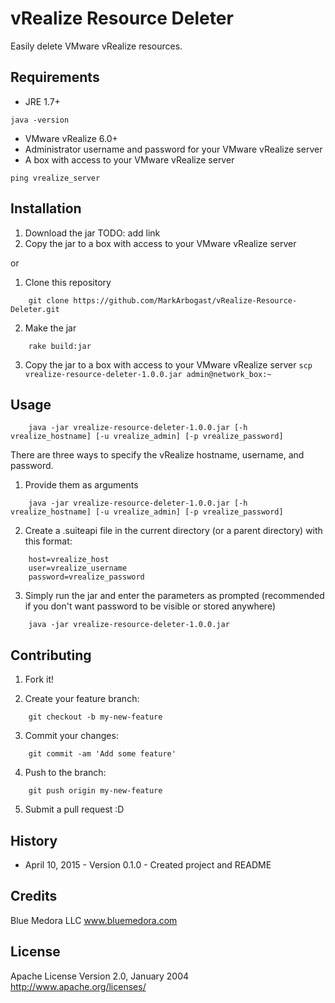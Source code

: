 # vRealize Resource Deleter

Easily delete VMware vRealize resources.

## Requirements

* JRE 1.7+ 
```
java -version
```
* VMware vRealize 6.0+
* Administrator username and password for your VMware vRealize server
* A box with access to your VMware vRealize server 
```
ping vrealize_server
```

## Installation

1. Download the jar TODO: add link
2. Copy the jar to a box with access to your VMware vRealize server

or

1. Clone this repository 
```
    git clone https://github.com/MarkArbogast/vRealize-Resource-Deleter.git
```

2. Make the jar 
```
    rake build:jar
```

3. Copy the jar to a box with access to your VMware vRealize server `scp vrealize-resource-deleter-1.0.0.jar admin@network_box:~`

## Usage

```
    java -jar vrealize-resource-deleter-1.0.0.jar [-h vrealize_hostname] [-u vrealize_admin] [-p vrealize_password]
```

There are three ways to specify the vRealize hostname, username, and password.

1. Provide them as arguments 
```
    java -jar vrealize-resource-deleter-1.0.0.jar [-h vrealize_hostname] [-u vrealize_admin] [-p vrealize_password]
```

2. Create a .suiteapi file in the current directory (or a parent directory) with this format:
```
    host=vrealize_host
    user=vrealize_username
    password=vrealize_password
```

3. Simply run the jar and enter the parameters as prompted (recommended if you don't want password to be visible or stored anywhere)
```
    java -jar vrealize-resource-deleter-1.0.0.jar
```

## Contributing

1. Fork it!

2. Create your feature branch: 
```
    git checkout -b my-new-feature
```

3. Commit your changes: 
```
    git commit -am 'Add some feature'
```

4. Push to the branch: 
```
    git push origin my-new-feature
```

5. Submit a pull request :D

## History

* April 10, 2015 - Version 0.1.0 - Created project and README

## Credits

Blue Medora LLC
www.bluemedora.com

## License

Apache License
Version 2.0, January 2004
http://www.apache.org/licenses/
